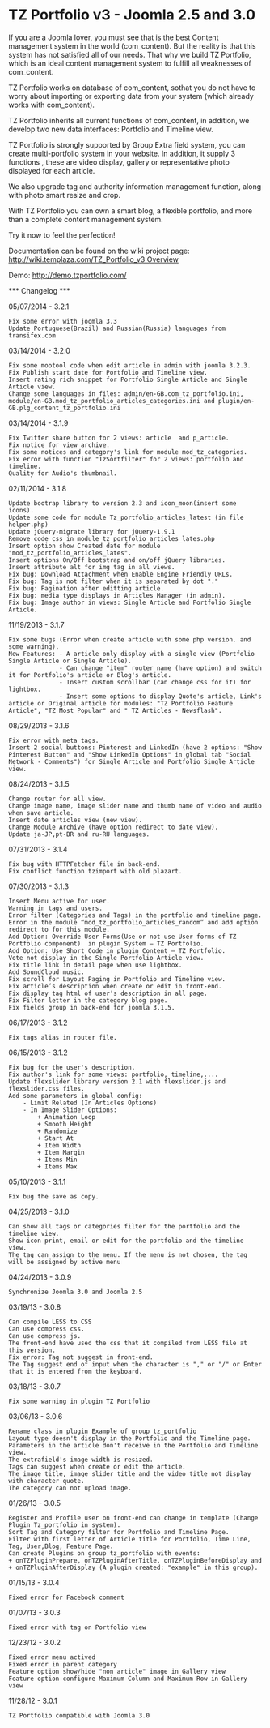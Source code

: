 # TZ Portfolio v3 - Joomla 2.5 and 3.0

If you are a Joomla lover, you must see that is the best Content management system in the world (com_content). But the reality is that this system has not satisfied all of our needs. That why we build TZ Portfolio, which is an ideal content management system to fulfill all weaknesses of com_content.

TZ Portfolio works on database of com_content, sothat you do not have to worry about importing or exporting data from your system (which already works with com_content).

TZ Portfolio inherits all current functions of com_content, in addition, we develop two new data interfaces: Portfolio and Timeline view.

TZ Portfolio is strongly supported by Group Extra field system, you can create multi-portfolio system in your website. In addition, it supply 3 functions , these are video display, gallery or representative photo displayed for each article.

We also upgrade tag and authority information management function, along with photo smart resize and crop.

With TZ Portfolio you can own a smart blog, a flexible portfolio, and more than a complete content management system.

Try it now to feel the perfection! 

Documentation can be found on the wiki project page: http://wiki.templaza.com/TZ_Portfolio_v3:Overview

Demo: http://demo.tzportfolio.com/

*** Changelog ***

05/07/2014 - 3.2.1
	
	Fix some error with joomla 3.3
	Update Portuguese(Brazil) and Russian(Russia) languages from transifex.com

03/14/2014 - 3.2.0

	Fix some mootool code when edit article in admin with joomla 3.2.3.
	Fix Publish start date for Portfolio and Timeline view.
	Insert rating rich snippet for Portfolio Single Article and Single Article view.
	Change some languages in files: admin/en-GB.com_tz_portfolio.ini, module/en-GB.mod_tz_portfolio_articles_categories.ini and plugin/en-GB.plg_content_tz_portfolio.ini
	
03/14/2014 - 3.1.9

	Fix Twitter share button for 2 views: article  and p_article.
	Fix notice for view archive.
	Fix some notices and category's link for module mod_tz_categories.
	Fix error with function "TzSortfilter" for 2 views: portfolio and timeline.
	Quality for Audio's thumbnail.

02/11/2014 - 3.1.8

	Update bootrap library to version 2.3 and icon_moon(insert some icons).
	Update some code for module Tz_portfolio_articles_latest (in file helper.php)
	Update jQuery-migrate library for jQuery-1.9.1
	Remove code css in module tz_portfolio_articles_lates.php
	Insert option show Created date for module "mod_tz_portfolio_articles_lates".
	Insert options On/Off bootstrap and on/off jQuery libraries.
	Insert attribute alt for img tag in all views.
	Fix bug: Download Attachment when Enable Engine Friendly URLs.
	Fix bug: Tag is not filter when it is separated by dot "."
	Fix bug: Pagination after editting article.
	Fix bug: media type displays in Articles Manager (in admin).
	Fix bug: Image author in views: Single Article and Portfolio Single Article.

11/19/2013 - 3.1.7

    Fix some bugs (Error when create article with some php version. and some warning).
    New Features: - A article only display with a single view (Portfolio Single Article or Single Article).
                  - Can change "item" router name (have option) and switch it for Portfolio's article or Blog's article.
                  - Insert custom scrollbar (can change css for it) for lightbox.
                  - Insert some options to display Quote's article, Link's article or Original article for modules: "TZ Portfolio Feature Article", "TZ Most Popular" and " TZ Articles - Newsflash".

08/29/2013 - 3.1.6

	Fix error with meta tags.
	Insert 2 social buttons: Pinterest and LinkedIn (have 2 options: "Show Pinterest Button" and "Show LinkedIn Options" in global tab "Social Network - Comments") for Single Article and Portfolio Single Article view.

08/24/2013 - 3.1.5

	Change router for all view.
	Change image name, image slider name and thumb name of video and audio when save article.
	Insert date articles view (new view).
	Change Module Archive (have option redirect to date view).
	Update ja-JP,pt-BR and ru-RU languages.

07/31/2013 - 3.1.4
	
	Fix bug with HTTPFetcher file in back-end.
	Fix conflict function tzimport with old plazart.

07/30/2013 - 3.1.3

	Insert Menu active for user.
    Warning in tags and users.
    Error filter (Categories and Tags) in the portfolio and timeline page.
    Error in the module “mod_tz_portfolio_articles_random” and add option redirect to for this module.
    Add Option: Override User Forms(Use or not use User forms of TZ Portfolio component)  in plugin System – TZ Portfolio.
    Add Option: Use Short Code in plugin Content – TZ Portfolio.
    Vote not display in the Single Portfolio Article view.
    Fix title link in detail page when use lightbox.
    Add SoundCloud music.
    Fix scroll for Layout Paging in Portfolio and Timeline view.
    Fix article’s description when create or edit in front-end.
    Fix display tag html of user’s description in all page.
    Fix Filter letter in the category blog page.
    Fix fields group in back-end for joomla 3.1.5.


06/17/2013 - 3.1.2

	Fix tags alias in router file.

06/15/2013 - 3.1.2

    Fix bug for the user's description.
	Fix author's link for some views: portfolio, timeline,....
	Update flexslider library version 2.1 with flexslider.js and flexslider.css files.
	Add some parameters in global config: 
		- Limit Related (In Articles Options)
		- In Image Slider Options:
			+ Animation Loop
			+ Smooth Height
			+ Randomize
			+ Start At
			+ Item Width
			+ Item Margin
			+ Items Min
			+ Items Max
		
	
05/10/2013 - 3.1.1

    Fix bug the save as copy.

04/25/2013 - 3.1.0

	Can show all tags or categories filter for the portfolio and the timeline view.
	Show icon print, email or edit for the portfolio and the timeline view.
	The tag can assign to the menu. If the menu is not chosen, the tag will be assigned by active menu

04/24/2013 - 3.0.9

	Synchronize Joomla 3.0 and Joomla 2.5

03/19/13 - 3.0.8

    Can compile LESS to CSS
    Can use compress css.
    Can use compress js.
    The front-end have used the css that it compiled from LESS file at this version.
    Fix error: Tag not suggest in front-end.
    The Tag suggest end of input when the character is "," or "/" or Enter that it is entered from the keyboard.


03/18/13 - 3.0.7

    Fix some warning in plugin TZ Portfolio

03/06/13 - 3.0.6

	Rename class in plugin Example of group tz_portfolio
	Layout type doesn't display in the Portfolio and the Timeline page.
	Parameters in the article don't receive in the Portfolio and Timeline view.
	The extrafield's image width is resized.
	Tags can suggest when create or edit the article.
	The image title, image slider title and the video title not display with character quote.
	The category can not upload image.

01/26/13 - 3.0.5

	Register and Profile user on front-end can change in template (Change Plugin Tz_portfolio in system).
	Sort Tag and Category filter for Portfolio and Timeline Page.
	Filter with first letter of Article title for Portfolio, Time Line, Tag, User,Blog, Feature Page.
	Can create Plugins on group tz_portfolio with events:
	+ onTZPluginPrepare, onTZPluginAfterTitle, onTZPluginBeforeDisplay and
	+ onTZPluginAfterDisplay (A plugin created: "example" in this group).

01/15/13 - 3.0.4
	
	Fixed error for Facebook comment

01/07/13 - 3.0.3 

	Fixed error with tag on Portfolio view

12/23/12 - 3.0.2 

    Fixed error menu actived
    Fixed error in parent category
    Feature option show/hide "non article" image in Gallery view
    Feature option configure Maximum Column and Maximum Row in Gallery view 

11/28/12 - 3.0.1 

    TZ Portfolio compatible with Joomla 3.0 


